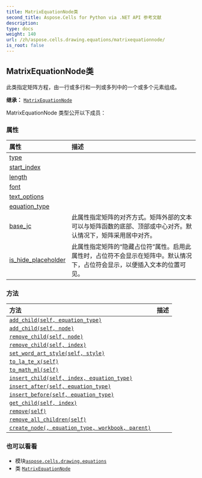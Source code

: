 ```yaml
---
title: MatrixEquationNode类
second_title: Aspose.Cells for Python via .NET API 参考文献
description:
type: docs
weight: 140
url: /zh/aspose.cells.drawing.equations/matrixequationnode/
is_root: false
---
```

## MatrixEquationNode类
此类指定矩阵方程，由一行或多行和一列或多列中的一个或多个元素组成。



**继承：** [`MatrixEquationNode`](/cells/python-net/zh/aspose.cells.drawing.equations/matrixequationnode)



MatrixEquationNode 类型公开以下成员：

### 属性
|属性|描述|
| :- | :- |
| [type](/cells/python-net/zh/aspose.cells.drawing.equations/matrixequationnode/type) |  |
| [start_index](/cells/python-net/zh/aspose.cells.drawing.equations/matrixequationnode/start_index) |  |
| [length](/cells/python-net/zh/aspose.cells.drawing.equations/matrixequationnode/length) |  |
| [font](/cells/python-net/zh/aspose.cells.drawing.equations/matrixequationnode/font) |  |
| [text_options](/cells/python-net/zh/aspose.cells.drawing.equations/matrixequationnode/text_options) |  |
| [equation_type](/cells/python-net/zh/aspose.cells.drawing.equations/matrixequationnode/equation_type) |  |
| [base_jc](/cells/python-net/zh/aspose.cells.drawing.equations/matrixequationnode/base_jc) |此属性指定矩阵的对齐方式。矩阵外部的文本可以与矩阵函数的底部、顶部或中心对齐。默认情况下，矩阵采用居中对齐。|
| [is_hide_placeholder](/cells/python-net/zh/aspose.cells.drawing.equations/matrixequationnode/is_hide_placeholder) |此属性指定矩阵的“隐藏占位符”属性。启用此属性时，占位符不会显示在矩阵中。默认情况下，占位符会显示，以便插入文本的位置可见。|


### 方法
|方法|描述|
| :- | :- |
| [`add_child(self, equation_type)`](/cells/python-net/zh/aspose.cells.drawing.equations/matrixequationnode/add_child/#aspose.cells.drawing.equations.equationnodetype) |  |
| [`add_child(self, node)`](/cells/python-net/zh/aspose.cells.drawing.equations/matrixequationnode/add_child/#equationnode) |  |
| [`remove_child(self, node)`](/cells/python-net/zh/aspose.cells.drawing.equations/matrixequationnode/remove_child/#equationnode) |  |
| [`remove_child(self, index)`](/cells/python-net/zh/aspose.cells.drawing.equations/matrixequationnode/remove_child/#int) |  |
| [`set_word_art_style(self, style)`](/cells/python-net/zh/aspose.cells.drawing.equations/matrixequationnode/set_word_art_style/#aspose.cells.drawing.presetwordartstyle) |  |
| [`to_la_te_x(self)`](/cells/python-net/zh/aspose.cells.drawing.equations/matrixequationnode/to_la_te_x/#) |  |
| [`to_math_ml(self)`](/cells/python-net/zh/aspose.cells.drawing.equations/matrixequationnode/to_math_ml/#) |  |
| [`insert_child(self, index, equation_type)`](/cells/python-net/zh/aspose.cells.drawing.equations/matrixequationnode/insert_child/#int-aspose.cells.drawing.equations.equationnodetype) |  |
| [`insert_after(self, equation_type)`](/cells/python-net/zh/aspose.cells.drawing.equations/matrixequationnode/insert_after/#aspose.cells.drawing.equations.equationnodetype) |  |
| [`insert_before(self, equation_type)`](/cells/python-net/zh/aspose.cells.drawing.equations/matrixequationnode/insert_before/#aspose.cells.drawing.equations.equationnodetype) |  |
| [`get_child(self, index)`](/cells/python-net/zh/aspose.cells.drawing.equations/matrixequationnode/get_child/#int) |  |
| [`remove(self)`](/cells/python-net/zh/aspose.cells.drawing.equations/matrixequationnode/remove/#) |  |
| [`remove_all_children(self)`](/cells/python-net/zh/aspose.cells.drawing.equations/matrixequationnode/remove_all_children/#) |  |
| [`create_node(, equation_type, workbook, parent)`](/cells/python-net/zh/aspose.cells.drawing.equations/matrixequationnode/create_node/#aspose.cells.drawing.equations.equationnodetype-aspose.cells.workbook-equationnode) |  |



### 也可以看看
* 模块[`aspose.cells.drawing.equations`](..)
* 类 [`MatrixEquationNode`](/cells/python-net/zh/aspose.cells.drawing.equations/matrixequationnode)
